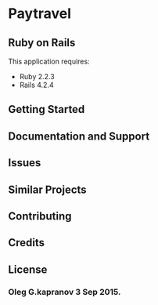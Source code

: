 Paytravel
================

Ruby on Rails
-------------

This application requires:

- Ruby 2.2.3
- Rails 4.2.4

Getting Started
---------------

Documentation and Support
-------------------------

Issues
-------------

Similar Projects
----------------

Contributing
------------

Credits
-------

License
-------

### Oleg G.kapranov 3 Sep 2015.
